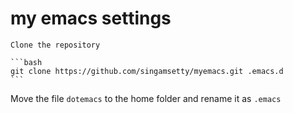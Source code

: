 # my emacs settings

	Clone the repository
	
	```bash
	git clone https://github.com/singamsetty/myemacs.git .emacs.d
	```

Move the file `dotemacs` to the home folder and rename it as `.emacs`

	
